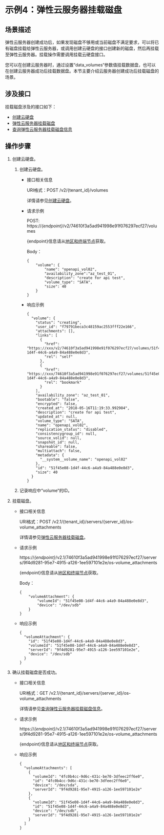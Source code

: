 # 示例4：弹性云服务器挂载磁盘<a name="ZH-CN_TOPIC_0176186093"></a>

## 场景描述<a name="section17695121115219"></a>

弹性云服务器创建成功后，如果发现磁盘不够用或当前磁盘不满足要求，可以将已有磁盘挂载给弹性云服务器，或调用创建云硬盘的接口创建新的磁盘，然后再挂载至弹性云服务器。挂载操作需要调用挂载云硬盘接口。

您可以在创建云服务器时，通过设置“data\_volumes“参数值挂载数据盘，也可以在创建云服务器成功后挂载数据盘。本节主要介绍云服务器创建成功后挂载磁盘的场景。

## 涉及接口<a name="section181653502527"></a>

挂载磁盘涉及的接口如下：

-   [创建云硬盘](#li1016618261426)
-   [弹性云服务器挂载磁盘](#li115644810562)
-   [查询弹性云服务器挂载磁盘信息](#li3605152195616)

## 操作步骤<a name="section817015318416"></a>

1.  <a name="li1016618261426"></a>创建云硬盘。
    1.  创建云硬盘。
        -   接口相关信息

            URI格式：POST /v2/\{tenant\_id\}/volumes

            详情请参见[创建云硬盘](https://support.huaweicloud.com/api-evs/zh-cn_topic_0058762427.html)。

        -   请求示例

            POST: https://_\{endpoint\}_/v2/74610f3a5ad941998e91f076297ecf27/volumes

            \{endpoint\}信息请从[地区和终端节点](https://developer.huaweicloud.com/endpoint?ECS)获取。

            Body：

            ```
            {
                "volume": {
                    "name": "openapi_vol02", 
                    "availability_zone":"az_test_01", 
                    "description": "create for api test", 
                    "volume_type": "SATA", 
                    "size": 40
                }
            }
            ```

        -   响应示例

            ```
            {
              "volume": {
                "status": "creating",
                "user_id": "f79791beca3c48159ac2553fff22e166",
                "attachments": [],
                "links": [
                  {
                    "href": "https://xxx/v2/74610f3a5ad941998e91f076297ecf27/volumes/51f45e08-1d4f-44c6-a4a9-84a488e0e8d3",
                    "rel": "self"
                  },
                  {
                    "href": "https://xxx/74610f3a5ad941998e91f076297ecf27/volumes/51f45e08-1d4f-44c6-a4a9-84a488e0e8d3",
                    "rel": "bookmark"
                  }
                ],
                "availability_zone": "az_test_01",
                "bootable": "false",
                "encrypted": false,
                "created_at": "2018-05-16T11:19:33.992984",
                "description": "create for api test",
                "updated_at": null,
                "volume_type": "SATA",
                "name": "openapi_vol02",
                "replication_status": "disabled",
                "consistencygroup_id": null,
                "source_volid": null,
                "snapshot_id": null,
                "shareable": false,
                "multiattach": false,
                "metadata": {
                  "__system__volume_name": "openapi_vol02"
                },
                "id": "51f45e08-1d4f-44c6-a4a9-84a488e0e8d3",
                "size": 40
              }
            }
            ```

    2.  记录响应中“volume“的ID。

2.  <a name="li115644810562"></a>挂载磁盘。
    -   接口相关信息

        URI格式：POST /v2.1/\{tenant\_id\}/servers/\{server\_id\}/os-volume\_attachments

        详情请参见[弹性云服务器挂载磁盘](弹性云服务器挂载磁盘（OpenStack原生）.md)。

    -   请求示例

        https://_\{endpoint\}_/v2.1/74610f3a5ad941998e91f076297ecf27/servers/9f4d9281-95e7-4915-a126-1ee597101e2e/os-volume\_attachments

        \{endpoint\}信息请从[地区和终端节点](https://developer.huaweicloud.com/endpoint?ECS)获取。

        Body：

        ```
        {
            "volumeAttachment": {
                "volumeId": "51f45e08-1d4f-44c6-a4a9-84a488e0e8d3",
                "device": "/dev/sdb"
            }
        }
        ```

    -   响应示例

        ```
        {
          "volumeAttachment": {
            "id": "51f45e08-1d4f-44c6-a4a9-84a488e0e8d3",
            "volumeId": "51f45e08-1d4f-44c6-a4a9-84a488e0e8d3",
            "serverId": "9f4d9281-95e7-4915-a126-1ee597101e2e",
            "device": "/dev/sdb"
          }
        }
        ```

3.  <a name="li3605152195616"></a>确认挂载磁盘是否成功。
    -   接口相关信息

        URI格式：GET /v2.1/\{tenant\_id\}/servers/\{server\_id\}/os-volume\_attachments

        详情请参见[查询弹性云服务器挂载磁盘信息](查询弹性云服务器器挂载磁盘信息.md)。

    -   请求示例

        https://_\{endpoint\}_/v2.1/74610f3a5ad941998e91f076297ecf27/servers/9f4d9281-95e7-4915-a126-1ee597101e2e/os-volume\_attachments

        \{endpoint\}信息请从[地区和终端节点](https://developer.huaweicloud.com/endpoint?ECS)获取。

    -   响应示例

        ```
        {
          "volumeAttachments": [
            {
              "volumeId": "4fc0b4cc-9d6c-431c-be70-3dfeec2ff6e0",
              "id": "4fc0b4cc-9d6c-431c-be70-3dfeec2ff6e0",
              "device": "/dev/sda",
              "serverId": "9f4d9281-95e7-4915-a126-1ee597101e2e"
            },
            {
              "volumeId": "51f45e08-1d4f-44c6-a4a9-84a488e0e8d3",
              "id": "51f45e08-1d4f-44c6-a4a9-84a488e0e8d3",
              "device": "/dev/sdb",
              "serverId": "9f4d9281-95e7-4915-a126-1ee597101e2e"
            }
          ]
        }
        ```



